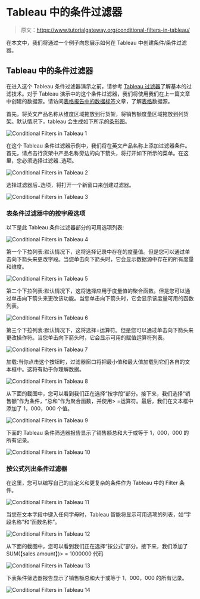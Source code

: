 # Tableau 中的条件过滤器

> 原文：<https://www.tutorialgateway.org/conditional-filters-in-tableau/>

在本文中，我们将通过一个例子向您展示如何在 Tableau 中创建条件/条件过滤器。

## Tableau 中的条件过滤器

在进入这个 Tableau 条件过滤器演示之前，请参考 [Tableau 过滤器](https://www.tutorialgateway.org/tableau-filters/)了解基本的过滤技术。对于 Tableau 演示中的这个条件过滤器，我们将使用我们在上一篇文章中创建的数据源。请访问[表格报告中的数据标签](https://www.tutorialgateway.org/data-labels-in-tableau-reports/)文章，了解[表格](https://www.tutorialgateway.org/tableau/)数据源。

首先，将英文产品名称从维度区域拖放到行货架，将销售额度量区域拖放到列货架。默认情况下，tableau 会生成如下所示的[条形图](https://www.tutorialgateway.org/bar-chart-in-tableau/)。

![Conditional Filters in Tableau 1](img/02fcd5a26f9771e12a1c2c5b66da78da.png)

在这个 Tableau 条件过滤器示例中，我们将在英文产品名称上添加过滤器条件。首先，请点击行货架中产品名称旁边的向下箭头，将打开如下所示的菜单。在这里，您必须选择过滤器..选项。

![Conditional Filters in Tableau 2](img/2ca65a47d0863f59b775d1f8bf345032.png)

选择过滤器后..选项，将打开一个新窗口来创建过滤器。

![Conditional Filters in Tableau 3](img/4aed8372e99f618791bb4ea061167a30.png)

### 表条件过滤器中的按字段选项

以下是此 Tableau 条件过滤器部分的可用选项列表:

![Conditional Filters in Tableau 4](img/982c8cccb302b8929a4e2371cbde77a0.png)

第一个下拉列表:默认情况下，这将选择记录中存在的度量值。但是您可以通过单击向下箭头来更改字段。当您单击向下箭头时，它会显示数据源中存在的所有度量和维度。

![Conditional Filters in Tableau 5](img/9b2dc0589f2f167e59d1a3b0927390c6.png)

第二个下拉列表:默认情况下，这将选择应用于度量值的聚合函数。但是您可以通过单击向下箭头来更改该功能。当您单击向下箭头时，它会显示该度量可用的函数列表。

![Conditional Filters in Tableau 6](img/fd13b4547c84b92639100eb371c02fc9.png)

第三个下拉列表:默认情况下，这将选择=运算符。但是您可以通过单击向下箭头来更改操作符。当您单击向下箭头时，它会显示可用的赋值运算符列表。

![Conditional Filters in Tableau 7](img/18e8b77dc6e343942ceae54ff4f25e80.png)

加载:当你点击这个按钮时，过滤器窗口将把最小值和最大值加载到它们各自的文本框中。这将有助于你理解数据。

![Conditional Filters in Tableau 8](img/944613beb7e1b2de864e4e122361cdd6.png)

从下面的截图中，您可以看到我们正在选择“按字段”部分。接下来，我们选择“销售额”作为条件，“总和”作为聚合函数，并使用> =运算符。最后，我们在文本框中添加了 1，000，000 个值。

![Conditional Filters in Tableau 9](img/f593616016b2da1ffe861c16a06eb09b.png)

下面的 Tableau 条件筛选器报告显示了销售额总和大于或等于 1，000，000 的所有记录。

![Conditional Filters in Tableau 10](img/2cd17d92f80e65e90bafb27cbc655aee.png)

### 按公式列出条件过滤器

在这里，您可以编写自己的自定义和更复杂的条件作为 Tableau 中的 Filter 条件。

![Conditional Filters in Tableau 11](img/5c4700c003c96e2d38da40cc53dc9654.png)

当您在文本字段中键入任何字母时，Tableau 智能将显示可用选项的列表，如“字段名称”和“函数名称”。

![Conditional Filters in Tableau 12](img/e5b20049a7fe4689c799a5a116bda1b1.png)

从下面的截图中，您可以看到我们正在选择“按公式”部分。接下来，我们添加了 SUM(【sales amount】)> = 1000000 代码

![Conditional Filters in Tableau 13](img/715acc724c8e545db3b6cd8e9ef79b02.png)

下表条件筛选器报告显示了销售额总和大于或等于 1，000，000 的所有记录。

![Conditional Filters in Tableau 14](img/cf7017a1c74188c3846cc84120d2389b.png)